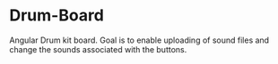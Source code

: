 # Drum-Board
Angular Drum kit board. Goal is to enable uploading of sound files and change the sounds associated with the buttons.
